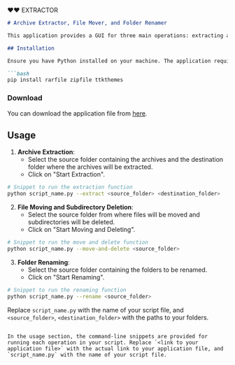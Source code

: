 ❤️❤️ EXTRACTOR

```markdown
# Archive Extractor, File Mover, and Folder Renamer

This application provides a GUI for three main operations: extracting archives, moving files and deleting subdirectories, and renaming folders.

## Installation

Ensure you have Python installed on your machine. The application requires the following libraries: `tkinter`, `rarfile`, and `zipfile`. You can install the necessary libraries using the following commands:

```bash
pip install rarfile zipfile ttkthemes
```

### Download

You can download the application file from [here](<link to your application file>).

## Usage

1. **Archive Extraction**:
   - Select the source folder containing the archives and the destination folder where the archives will be extracted.
   - Click on "Start Extraction".

```bash
# Snippet to run the extraction function
python script_name.py --extract <source_folder> <destination_folder>
```

2. **File Moving and Subdirectory Deletion**:
   - Select the source folder from where files will be moved and subdirectories will be deleted.
   - Click on "Start Moving and Deleting".

```bash
# Snippet to run the move and delete function
python script_name.py --move-and-delete <source_folder>
```

3. **Folder Renaming**:
   - Select the source folder containing the folders to be renamed.
   - Click on "Start Renaming".

```bash
# Snippet to run the renaming function
python script_name.py --rename <source_folder>
```

Replace `script_name.py` with the name of your script file, and `<source_folder>`, `<destination_folder>` with the paths to your folders.
```

In the usage section, the command-line snippets are provided for running each operation in your script. Replace `<link to your application file>` with the actual link to your application file, and `script_name.py` with the name of your script file.
